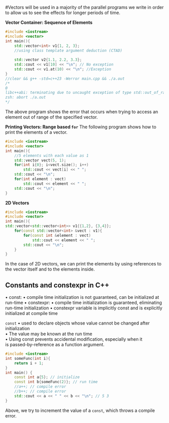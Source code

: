 #Vectors will be used in a majority of the parallel programs we write in order to allow us to see the effects for longer periods of time. 

**Vector Container: Sequence of Elements**
```c++
#include <iostream>  
#include <vector>  
int main(){  
	std::vector<int> v1{1, 2, 3};  
	//using class template argument deduction (CTAD)  
	
	std::vector v2{1.1, 2.2, 3.3};  
	std::cout << v1[10] << "\n"; // No exception  
	std::cout << v1.at(10) << "\n"; //Exception  
}  
//clear && g++ -std=c++23 -Werror main.cpp && ./a.out  
/*  
0  
libc++abi: terminating due to uncaught exception of type std::out_of_range: vector  
zsh: abort ./a.out  
*/
```
The above program shows the error that occurs when trying to access an element out of range of the specified vector. 

**Printing Vectors: Range based `for`**
The following program shows how to print the elements of a vector.
```c++
#include <iostream>  
#include <vector>  
int main(){  
	//5 elements with each value as 1  
	std::vector vect(5, 1);  
	for(int i{0}; i<vect.size(); i++)  
		std::cout << vect[i] << " ";  
	std::cout << "\n";  
	for(int element : vect)  
		std::cout << element << " ";  
	std::cout << "\n";  
}
```

**2D Vectors**
```c++
#include <iostream>  
#include <vector>  
int main(){  
std::vector<std::vector<int>> v1{{1,2}, {3,4}};  
	for(const std::vector<int> &vect : v1){  
		for(const int &element : vect)  
			std::cout << element << " ";  
		std::cout << "\n";  
	}  
}
```
In the case of 2D vectors, we can print the elements by using references to the vector itself and to the elements inside.

## Constants and constexpr in C++

• const:
	• compile time initialization is not guaranteed, can be initialized
	at run-time
• constexpr:
	• compile time initialization is guaranteed, eliminating run-time
	initialization
• constexpr variable is implicitly const and is explicitly initialized at
compile time

`const`
• used to declare objects whose value cannot be changed after  
initialization  
• The value may be known at the run time  
• Using const prevents accidental modification, especially when it  
is passed-by-reference as a function argument.

```c++
#include <iostream>  
int someFunc(int i){  
	return i + 1;  
}  
int main() {  
	const int a{5}; // initialize  
	const int b{someFunc(2)}; // run time  
	//a++; // compile error  
	//b++; // compile error  
	std::cout << a << " " << b << "\n"; // 5 3  
}
```
Above, we try to increment the value of a `const`, which throws a compile error. 
